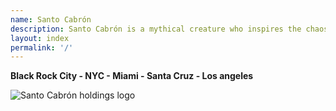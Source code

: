 ```yaml
---
name: Santo Cabrón
description: Santo Cabrón is a mythical creature who inspires the chaos that leads to creative expression and an international assets managemenet corporation
layout: index
permalink: '/'
---
```


**Black Rock City - NYC - Miami - Santa Cruz - Los angeles**

<img src="./logo.png" alt="Santo Cabrón holdings logo" class="max-w-screen-md" style="max-width: 100%;"/>
